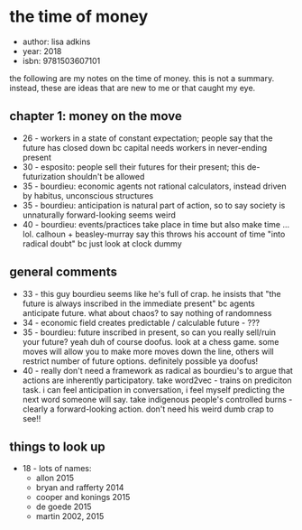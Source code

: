 # the time of money

- author: lisa adkins
- year: 2018
- isbn: 9781503607101

the following are my notes on the time of money. this is not a summary. instead,
these are ideas that are new to me or that caught my eye.

## chapter 1: money on the move
- 26 - workers in a state of constant expectation; people say that the future
    has closed down bc capital needs workers in never-ending present
- 30 - esposito: people sell their futures for their present; this
    de-futurization shouldn't be allowed
- 35 - bourdieu: economic agents not rational calculators, instead driven by
    habitus, unconscious structures
- 35 - bourdieu: anticipation is natural part of action, so to say society is
    unnaturally forward-looking seems weird
- 40 - bourdieu: events/practices take place in time but also make time ... lol.
    calhoun + beasley-murray say this throws his account of time "into radical
    doubt" bc just look at clock dummy


## general comments
- 33 - this guy bourdieu seems like he's full of crap. he insists that "the
    future is always inscribed in the immediate present" bc agents anticipate
    future. what about chaos? to say nothing of randomness
- 34 - economic field creates predictable / calculable future - ???
- 35 - bourdieu: future inscribed in present, so can you really sell/ruin your
    future? yeah duh of course doofus. look at a chess game. some moves will
    allow you to make more moves down the line, others will restrict number of
    future options. definitely possible ya doofus!
- 40 - really don't need a framework as radical as bourdieu's to argue that
    actions are inherently participatory. take word2vec - trains on prediciton
    task. i can feel anticipation in conversation, i feel myself predicting the
    next word someone will say. take indigenous people's controlled burns -
    clearly a forward-looking action. don't need his weird dumb crap to see!!

## things to look up
- 18 - lots of names:
    - allon 2015
    - bryan and rafferty 2014
    - cooper and konings 2015
    - de goede 2015
    - martin 2002, 2015
